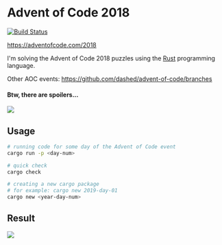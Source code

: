 # Advent of Code 2018

[![Build Status](https://travis-ci.org/dashed/advent-of-code.svg?branch=master)](https://travis-ci.org/dashed/advent-of-code)

https://adventofcode.com/2018

I'm solving the Advent of Code 2018 puzzles using the [Rust](https://www.rust-lang.org/) programming language.

Other AOC events: https://github.com/dashed/advent-of-code/branches

#### Btw, there are spoilers...

![](https://media.giphy.com/media/3bznFj6OB5381BEjDu/giphy.gif)

## Usage

```sh
# running code for some day of the Advent of Code event
cargo run -p <day-num>

# quick check
cargo check

# creating a new cargo package
# for example: cargo new 2019-day-01
cargo new <year-day-num>
```


## Result

![](/ascii_image.gif)
